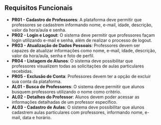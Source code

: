 ## Requisitos Funcionais

- **PR01 - Cadastro de Professores**: A plataforma deve permitir que professores se cadastrem informando nome, e-mail, idade, descrição, valor da hora/aula e senha.
- **PR02 - Login e Logout**: O sistema deve permitir que professores façam login utilizando e-mail e senha, além de realizar o processo de logout.
- **PR03 - Atualização de Dados Pessoais**: Professores devem ser capazes de atualizar informações como nome, e-mail, idade, descrição, valor da hora/aula, senha e foto de perfil.
- **PR04 - Listagem de Alunos**: O sistema deve possibilitar que professores visualizem todas as solicitações de aulas particulares recebidas.
- **PR05 - Exclusão de Conta**: Professores devem ter a opção de excluir sua conta da plataforma.
- **AL01 - Busca de Professores**: O sistema deve permitir que alunos busquem professores utilizando o nome como critério.
- **AL02 - Detalhes do Professor**: Alunos devem poder acessar as informações detalhadas de um professor específico.
- **AL03 - Cadastro de Aulas**: O sistema deve possibilitar que alunos cadastrem aulas particulares com professores, informando nome, e-mail, data e horário.
```